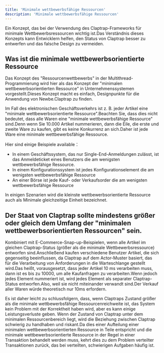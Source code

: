 ```yaml
---
title: 'Minimale wettbewerbsfähige Ressourcen'
description: 'Minimale wettbewerbsfähige Ressourcen'
---
```



Ein Konzept, das bei der Verwendung des Claptrap-Frameworks für minimale Wettbewerbsressourcen wichtig ist.Das Verständnis dieses Konzepts kann Entwicklern helfen, den Status von Claptrap besser zu entwerfen und das falsche Design zu vermeiden.

## Was ist die minimale wettbewerbsorientierte Ressource

Das Konzept des "Ressourcenwettbewerbs" in der Multithread-Programmierung wird hier als das Konzept der "minimalen wettbewerbsorientierten Ressource" in Unternehmenssystemen vorgestellt.Dieses Konzept macht es einfach, Designpunkte für die Anwendung von Newbe.Claptrap zu finden.

Im Fall des elektronischen Geschäftsverkehrs ist z. B. jeder Artikel eine "minimale wettbewerbsorientierte Ressource".Beachten Sie, dass dies nicht bedeutet, dass alle Waren eine "minimale wettbewerbsfähige Ressource" sind.Denn wenn Sie 10.000 Artikel nummerieren, dann die Eile, die erste und zweite Ware zu kaufen, gibt es keine Konkurrenz an sich.Daher ist jede Ware eine minimale wettbewerbsfähige Ressource.

Hier sind einige Beispiele available：

- In einem Geschäftssystem, das nur Single-End-Anmeldungen zulässt, ist das Anmeldeticket eines Benutzers die am wenigsten wettbewerbsfähige Ressource.
- In einem Konfigurationssystem ist jedes Konfigurationselement die am wenigsten wettbewerbsfähige Ressource
- An einer Börse ist jede Kauf- oder Verkaufsorder die am wenigsten wettbewerbsfähige Ressource

In einigen Szenarien wird die kleinste wettbewerbsorientierte Ressource auch als Minimale gleichzeitige Einheit bezeichnet.

## Der Staat von Claptrap sollte mindestens größer oder gleich dem Umfang der "minimalen wettbewerbsorientierten Ressourcen" sein.

Kombiniert mit E-Commerce-Snap-up-Beispielen, wenn alle Artikel im gleichen Claptrap-Status (größer als die minimale Wettbewerbsressource) entworfen sind.Anschließend kaufen verschiedene Benutzer Artikel, die sich gegenseitig beeinflussen, da Claptrap auf dem Actor-Muster basiert, das für die Verarbeitung von Anforderungen in die Warteschlange gestellt wird.Das heißt, vorausgesetzt, dass jeder Artikel 10 ms verarbeiten muss, dann ist es bis zu 10000, um alle Kaufanfragen zu verarbeiten.Wenn jedoch jedes Element nummeriert ist, wird jedes Element als separater Claptrap-Status entworfen.Also, weil sie nicht miteinander verwandt sind.Der Verkauf aller Waren würde theoretisch nur 10ms erfordern.

Es ist daher leicht zu schlussfolgern, dass, wenn Claptraps Zustand größer als die minimale wettbewerbsfähige Ressourcenreichweite ist, das System kein Problem mit der Korrektheit haben wird, aber es kann einige Leistungsverluste geben. Wenn der Zustand von Claptrap unter dem minimalen Ressourcenbereich liegt, wird die Beziehung zwischen Claptrap schwierig zu handhaben und riskant.Da dies einer Aufteilung einer minimalen wettbewerbsorientierten Ressource in Teile entspricht und die minimale wettbewerbsorientierte Ressource in der Regel in einer Transaktion behandelt werden muss, kehrt dies zu dem Problem verteilter Transaktionen zurück, das bei verteilten, schwierigen Aufgaben häufig ist.
